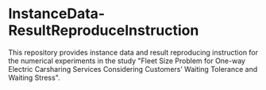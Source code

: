 # InstanceData-ResultReproduceInstruction
This  repository provides instance data and result reproducing instruction for the numerical experiments in the study "Fleet Size Problem for One-way Electric Carsharing Services Considering Customers’ Waiting Tolerance and Waiting Stress".
